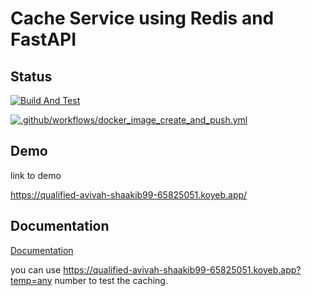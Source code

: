 
# Cache Service using Redis and FastAPI


## Status
[![Build And Test](https://github.com/shaakib99/cache-fastapi/actions/workflows/build_and_test.yml/badge.svg)](https://github.com/shaakib99/cache-fastapi/actions/workflows/build_and_test.yml)

[![.github/workflows/docker_image_create_and_push.yml](https://github.com/shaakib99/cache-fastapi/actions/workflows/docker_image_create_and_push.yml/badge.svg)](https://github.com/shaakib99/cache-fastapi/actions/workflows/docker_image_create_and_push.yml)

## Demo

link to demo

https://qualified-avivah-shaakib99-65825051.koyeb.app/
## Documentation

[Documentation](https://qualified-avivah-shaakib99-65825051.koyeb.app)

you can use https://qualified-avivah-shaakib99-65825051.koyeb.app?temp=any number to test the caching.

